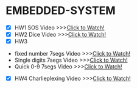# EMBEDDED-SYSTEM

- [X] HW1 SOS Video >>>[Click to Watch!](https://www.youtube.com/watch?v=BVwoA5EXfAI)
- [X] HW2 Dice Video >>>[Click to Watch!](https://youtu.be/0j9hswn3UE0)
- [X] HW3
 - fixed number 7segs Video >>>[Click to Watch!](https://www.youtube.com/watch?v=1ydN9V4ovNo)
 - Single digits 7segs Video >>>[Click to Watch!](https://www.youtube.com/watch?v=45jSI8pAf2o)
 - Quick 0-9 7segs Video >>>[Click to Watch!](https://www.youtube.com/watch?v=XqRFdo70U8g)
- [X] HW4 Charlieplexing Video >>>[Click to Watch!](https://www.youtube.com/watch?v=_1el_czNE0w)
